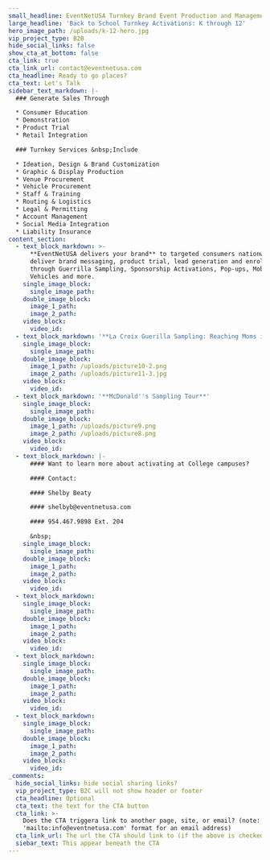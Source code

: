 ```yaml
---
small_headline: EventNetUSA Turnkey Brand Event Production and Management
large_headline: 'Back to School Turnkey Activations: K through 12'
hero_image_path: /uploads/k-12-hero.jpg
vip_project_type: B2B
hide_social_links: false
show_cta_at_bottom: false
cta_link: true
cta_link_url: contact@eventnetusa.com
cta_headline: Ready to go places?
cta_text: Let's Talk
sidebar_text_markdown: |-
  ### Generate Sales Through

  * Consumer Education
  * Demonstration
  * Product Trial
  * Retail Integration

  ### Turnkey Services &nbsp;Include

  * Ideation, Design & Brand Customization
  * Graphic & Display Production
  * Venue Procurement
  * Vehicle Procurement
  * Staff & Training
  * Routing & Logistics
  * Legal & Permitting
  * Account Management
  * Social Media Integration
  * Liability Insurance
content_section:
  - text_block_markdown: >-
      **EventNetUSA delivers your brand** to targeted consumers nationwide. We
      deliver brand messaging, product trial, lead generation and enrollments
      through Guerrilla Sampling, Sponsorship Activations, Pop-ups, Mobile
      Vehicles and more.
    single_image_block:
      single_image_path:
    double_image_block:
      image_1_path:
      image_2_path:
    video_block:
      video_id:
  - text_block_markdown: '**La Croix Guerilla Sampling: Reaching Moms in Carpool Lanes**'
    single_image_block:
      single_image_path:
    double_image_block:
      image_1_path: /uploads/picture10-2.png
      image_2_path: /uploads/picture11-3.jpg
    video_block:
      video_id:
  - text_block_markdown: '**McDonald''s Sampling Tour**'
    single_image_block:
      single_image_path:
    double_image_block:
      image_1_path: /uploads/picture9.png
      image_2_path: /uploads/picture8.png
    video_block:
      video_id:
  - text_block_markdown: |-
      #### Want to learn more about activating at College campuses?

      #### Contact:

      #### Shelby Beaty

      #### shelbyb@eventnetusa.com

      #### 954.467.9898 Ext. 204

      &nbsp;
    single_image_block:
      single_image_path:
    double_image_block:
      image_1_path:
      image_2_path:
    video_block:
      video_id:
  - text_block_markdown:
    single_image_block:
      single_image_path:
    double_image_block:
      image_1_path:
      image_2_path:
    video_block:
      video_id:
  - text_block_markdown:
    single_image_block:
      single_image_path:
    double_image_block:
      image_1_path:
      image_2_path:
    video_block:
      video_id:
  - text_block_markdown:
    single_image_block:
      single_image_path:
    double_image_block:
      image_1_path:
      image_2_path:
    video_block:
      video_id:
_comments:
  hide_social_links: hide social sharing links?
  vip_project_type: B2C will not show header or footer
  cta_headline: Optional
  cta_text: the text for the CTA button
  cta_link: >-
    Does the CTA triggera link to another page, site, or email? (note: use
    'mailto:info@eventnetusa.com' format for an email address)
  cta_link_url: The url the CTA should link to (if the above is checked)
  siebar_text: This appear beneath the CTA
---
```

